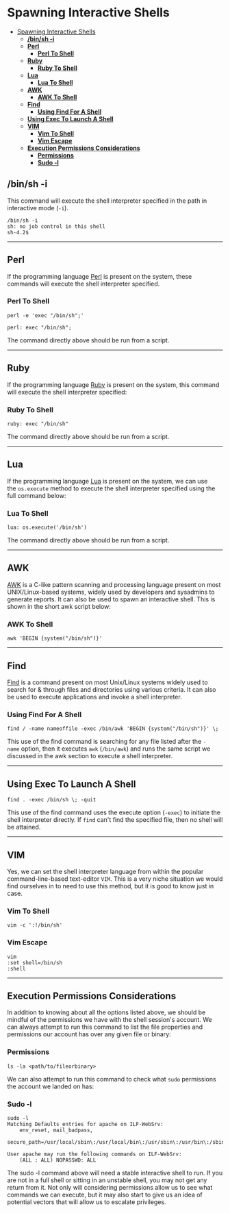 # Spawning Interactive Shells
- [Spawning Interactive Shells](#spawning-interactive-shells)
  - [**/bin/sh -i**](#binsh--i)
  - [**Perl**](#perl)
    - [**Perl To Shell**](#perl-to-shell)
  - [**Ruby**](#ruby)
    - [**Ruby To Shell**](#ruby-to-shell)
  - [**Lua**](#lua)
    - [**Lua To Shell**](#lua-to-shell)
  - [**AWK**](#awk)
    - [**AWK To Shell**](#awk-to-shell)
  - [**Find**](#find)
    - [**Using Find For A Shell**](#using-find-for-a-shell)
  - [**Using Exec To Launch A Shell**](#using-exec-to-launch-a-shell)
  - [**VIM**](#vim)
    - [**Vim To Shell**](#vim-to-shell)
    - [**Vim Escape**](#vim-escape)
  - [**Execution Permissions Considerations**](#execution-permissions-considerations)
    - [**Permissions**](#permissions)
    - [**Sudo -l**](#sudo--l)

## **/bin/sh -i**

This command will execute the shell interpreter specified in the path in interactive mode (`-i`).

```
/bin/sh -i
sh: no job control in this shell
sh-4.2$
```

---

## **Perl**

If the programming language [Perl](https://www.perl.org/) is present on the system, these commands will execute the shell interpreter specified.

### **Perl To Shell**

```
perl -e 'exec "/bin/sh";'
```

```
perl: exec "/bin/sh";
```

The command directly above should be run from a script.

---

## **Ruby**

If the programming language [Ruby](https://www.ruby-lang.org/en/) is present on the system, this command will execute the shell interpreter specified:

### **Ruby To Shell**

```
ruby: exec "/bin/sh"
```

The command directly above should be run from a script.

---

## **Lua**

If the programming language [Lua](https://www.lua.org/) is present on the system, we can use the `os.execute` method to execute the shell interpreter specified using the full command below:

### **Lua To Shell**

```
lua: os.execute('/bin/sh')
```

The command directly above should be run from a script.

---

## **AWK**

[AWK](https://man7.org/linux/man-pages/man1/awk.1p.html) is a C-like pattern scanning and processing language present on most UNIX/Linux-based systems, widely used by developers and sysadmins to generate reports. It can also be used to spawn an interactive shell. This is shown in the short awk script below:

### **AWK To Shell**

```
awk 'BEGIN {system("/bin/sh")}'
```

---

## **Find**

[Find](https://man7.org/linux/man-pages/man1/find.1.html) is a command present on most Unix/Linux systems widely used to search for & through files and directories using various criteria. It can also be used to execute applications and invoke a shell interpreter.

### **Using Find For A Shell**

```
find / -name nameoffile -exec /bin/awk 'BEGIN {system("/bin/sh")}' \;
```

This use of the find command is searching for any file listed after the `-name` option, then it executes `awk` (`/bin/awk`) and runs the same script we discussed in the awk section to execute a shell interpreter.

---

## **Using Exec To Launch A Shell**

```
find . -exec /bin/sh \; -quit
```

This use of the find command uses the execute option (`-exec`) to initiate the shell interpreter directly. If `find` can't find the specified file, then no shell will be attained.

---

## **VIM**

Yes, we can set the shell interpreter language from within the popular command-line-based text-editor `VIM`. This is a very niche situation we would find ourselves in to need to use this method, but it is good to know just in case.

### **Vim To Shell**

```
vim -c ':!/bin/sh'
```

### **Vim Escape**

```
vim
:set shell=/bin/sh
:shell
```

---

## **Execution Permissions Considerations**

In addition to knowing about all the options listed above, we should be mindful of the permissions we have with the shell session's account. We can always attempt to run this command to list the file properties and permissions our account has over any given file or binary:

### **Permissions**

```
ls -la <path/to/fileorbinary>
```

We can also attempt to run this command to check what `sudo` permissions the account we landed on has:

### **Sudo -l**

```
sudo -l
Matching Defaults entries for apache on ILF-WebSrv:
    env_reset, mail_badpass,
    secure_path=/usr/local/sbin\:/usr/local/bin\:/usr/sbin\:/usr/bin\:/sbin\:/bin

User apache may run the following commands on ILF-WebSrv:
    (ALL : ALL) NOPASSWD: ALL
```

The sudo -l command above will need a stable interactive shell to run. If you are not in a full shell or sitting in an unstable shell, you may not get any return from it. Not only will considering permissions allow us to see what commands we can execute, but it may also start to give us an idea of potential vectors that will allow us to escalate privileges.